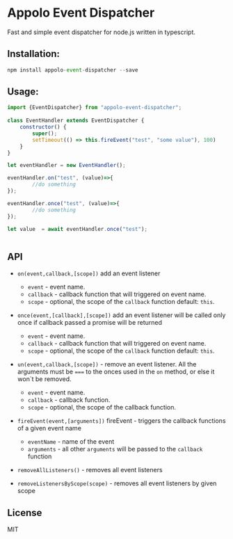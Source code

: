 # Appolo Event Dispatcher
Fast and simple event dispatcher for node.js written in typescript.

## Installation:

```javascript
npm install appolo-event-dispatcher --save
```

## Usage:

```javascript
import {EventDispatcher} from "appolo-event-dispatcher";
 
class EventHandler extends EventDispatcher {
    constructor() {
        super();
        setTimeout(() => this.fireEvent("test", "some value"), 100)
    }
}

let eventHandler = new EventHandler();

eventHandler.on("test", (value)=>{
        //do something
});

eventHandler.once("test", (value)=>{
        //do something
});

let value  = await eventHandler.once("test");



```



## API
- `on(event,callback,[scope])` add an event listener
  - `event` - event name.
  - `callback` - callback function that will triggered on event name.
  - `scope` - optional, the scope of the `callback` function default: `this`.

- `once(event,[callback],[scope])` add an event listener will be called only once if  callback passed  a promise will be returned
  - `event` - event name.
  - `callback` - callback function that will triggered on event name.
  - `scope` - optional, the scope of the `callback` function default: `this`.


- `un(event,callback,[scope])` - remove an event listener. All the arguments must be `===` to the onces used in the `on` method, or else it won\`t be removed.
  - `event` - event name.
  - `callback` - callback function.
  - `scope` - optional, the scope of the callback function.

- `fireEvent(event,[arguments])` fireEvent - triggers the callback functions of a given event name
  - `eventName` - name of the event
  - `arguments` -  all other `arguments` will be passed to the `callback` function
- `removeAllListeners()` - removes all event listeners
- `removeListenersByScope(scope)` - removes all event listeners by given scope


## License
MIT